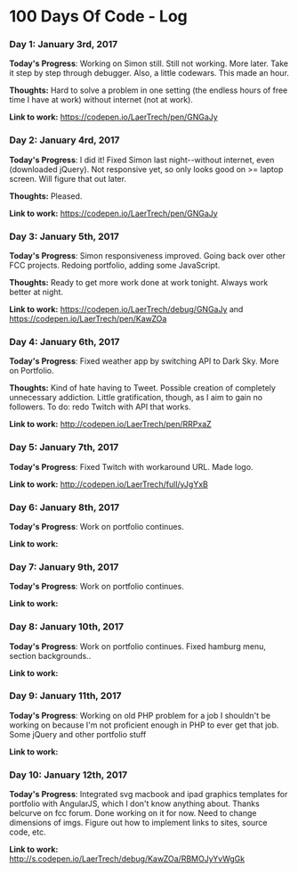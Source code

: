 # 100 Days Of Code - Log

### Day 1: January 3rd, 2017

**Today's Progress**: Working on Simon still. Still not working. More later. Take it step by step through debugger. Also, a little codewars. This made an hour.

**Thoughts:** Hard to solve a problem in one setting (the endless hours of free time I have at work) without internet (not at work).

**Link to work:** https://codepen.io/LaerTrech/pen/GNGaJy

### Day 2: January 4rd, 2017

**Today's Progress**: I did it! Fixed Simon last night--without internet, even (downloaded jQuery). Not responsive yet, so only looks good on >= laptop screen.  Will figure that out later.

**Thoughts:** Pleased.

**Link to work:** https://codepen.io/LaerTrech/pen/GNGaJy

### Day 3: January 5th, 2017

**Today's Progress**: Simon responsiveness improved. Going back over other FCC projects. Redoing portfolio, adding some JavaScript.

**Thoughts:** Ready to get more work done at work tonight. Always work better at night.

**Link to work:** https://codepen.io/LaerTrech/debug/GNGaJy and https://codepen.io/LaerTrech/pen/KawZOa

### Day 4: January 6th, 2017

**Today's Progress**: Fixed weather app by switching API to Dark Sky. More on Portfolio.

**Thoughts:** Kind of hate having to Tweet. Possible creation of completely unnecessary addiction. Little gratification, though, as I aim to gain no followers. To do: redo Twitch with API that works.

**Link to work:** http://codepen.io/LaerTrech/pen/RRPxaZ

### Day 5: January 7th, 2017

**Today's Progress**: Fixed Twitch with workaround URL. Made logo.

**Link to work:** http://codepen.io/LaerTrech/full/yJgYxB

### Day 6: January 8th, 2017

**Today's Progress**: Work on portfolio continues.

**Link to work:**

### Day 7: January 9th, 2017

**Today's Progress**: Work on portfolio continues.

**Link to work:**

### Day 8: January 10th, 2017

**Today's Progress**: Work on portfolio continues. Fixed hamburg menu, section backgrounds..

**Link to work:**

### Day 9: January 11th, 2017

**Today's Progress**: Working on old PHP problem for a job I shouldn't be working on because I'm not proficient enough in PHP to ever get that job. Some jQuery and other portfolio stuff

**Link to work:**

### Day 10: January 12th, 2017

**Today's Progress**: Integrated svg macbook and ipad graphics templates for portfolio with AngularJS, which I don't know anything about. Thanks belcurve on fcc forum. Done working on it for now. Need to change dimensions of imgs. Figure out how to implement links to sites, source code, etc.

**Link to work:** http://s.codepen.io/LaerTrech/debug/KawZOa/RBMOJyYvWgGk

